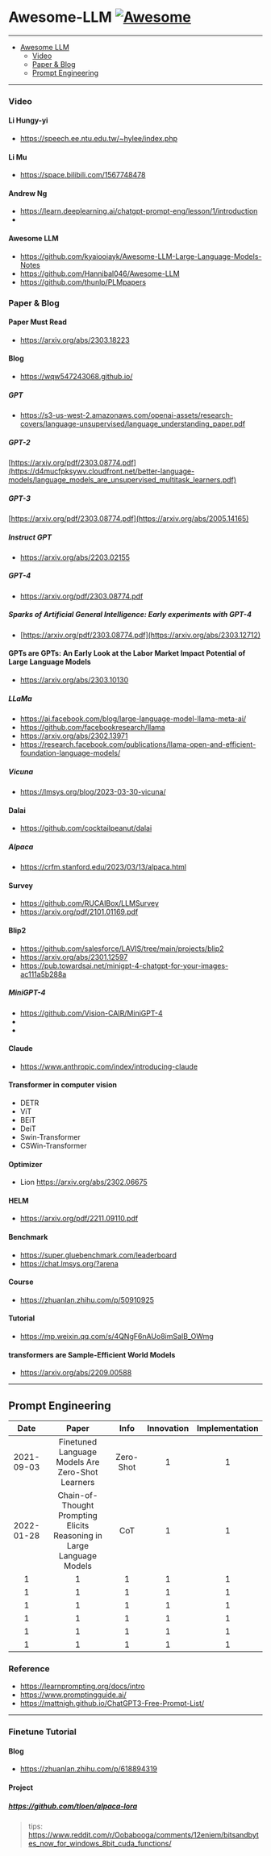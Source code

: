 # Awesome-LLM [![Awesome](https://cdn.rawgit.com/sindresorhus/awesome/d7305f38d29fed78fa85652e3a63e154dd8e8829/media/badge.svg)](https://github.com/sindresorhus/awesome)
---
- [Awesome LLM](#awesome-llm)
   - [Video](#video)
   - [Paper & Blog](#community)
   - [Prompt Engineering](#prompt-engineering)



---
### Video 
#### Li  Hungy-yi
- https://speech.ee.ntu.edu.tw/~hylee/index.php
#### Li  Mu
- https://space.bilibili.com/1567748478
#### Andrew Ng
- https://learn.deeplearning.ai/chatgpt-prompt-eng/lesson/1/introduction
-
#### Awesome LLM 
- https://github.com/kyaiooiayk/Awesome-LLM-Large-Language-Models-Notes
- https://github.com/Hannibal046/Awesome-LLM
- https://github.com/thunlp/PLMpapers

### Paper & Blog
#### Paper Must Read
- https://arxiv.org/abs/2303.18223

#### Blog
- https://wqw547243068.github.io/

##### GPT
- https://s3-us-west-2.amazonaws.com/openai-assets/research-covers/language-unsupervised/language_understanding_paper.pdf

##### GPT-2
[https://arxiv.org/pdf/2303.08774.pdf](https://d4mucfpksywv.cloudfront.net/better-language-models/language_models_are_unsupervised_multitask_learners.pdf)

##### GPT-3
[https://arxiv.org/pdf/2303.08774.pdf](https://arxiv.org/abs/2005.14165)

##### Instruct GPT 
- https://arxiv.org/abs/2203.02155

##### GPT-4
- https://arxiv.org/pdf/2303.08774.pdf

##### Sparks of Artificial General Intelligence: Early experiments with GPT-4
- [https://arxiv.org/pdf/2303.08774.pdf](https://arxiv.org/abs/2303.12712)

#### GPTs are GPTs: An Early Look at the Labor Market Impact Potential of Large Language Models
- https://arxiv.org/abs/2303.10130
##### LLaMa
- https://ai.facebook.com/blog/large-language-model-llama-meta-ai/
- https://github.com/facebookresearch/llama
- https://arxiv.org/abs/2302.13971
- https://research.facebook.com/publications/llama-open-and-efficient-foundation-language-models/

##### Vicuna
- https://lmsys.org/blog/2023-03-30-vicuna/

#### Dalai
- https://github.com/cocktailpeanut/dalai

##### Alpaca
- https://crfm.stanford.edu/2023/03/13/alpaca.html

#### Survey
- https://github.com/RUCAIBox/LLMSurvey
- https://arxiv.org/pdf/2101.01169.pdf


#### Blip2
- https://github.com/salesforce/LAVIS/tree/main/projects/blip2
- https://arxiv.org/abs/2301.12597
- https://pub.towardsai.net/minigpt-4-chatgpt-for-your-images-ac111a5b288a
##### MiniGPT-4
- https://github.com/Vision-CAIR/MiniGPT-4
- 
- 
#### Claude
- https://www.anthropic.com/index/introducing-claude

#### Transformer in computer vision
- DETR
- ViT
- BEiT
- DeiT
- Swin-Transformer
- CSWin-Transformer
#### Optimizer
- Lion https://arxiv.org/abs/2302.06675
#### HELM
- https://arxiv.org/pdf/2211.09110.pdf

#### Benchmark
- https://super.gluebenchmark.com/leaderboard
- https://chat.lmsys.org/?arena

#### Course
- https://zhuanlan.zhihu.com/p/50910925
#### Tutorial
- https://mp.weixin.qq.com/s/4QNgF6nAUo8imSaIB_OWmg


#### transformers are Sample-Efficient World Models
- https://arxiv.org/abs/2209.00588
---
## Prompt Engineering
| Date | Paper | Info| Innovation|Implementation|
| :-: | :-: | :-: | :-: | :-: |
| 2021-09-03 |Finetuned Language Models Are Zero-Shot Learners|Zero-Shot |1  |1  |
| 2022-01-28 |Chain-of-Thought Prompting Elicits Reasoning in Large Language Models|CoT|1  |1  |
| 1 | 1|1  |1  |1  |
| 1 | 1|1  |1  |1  |
| 1 | 1|1  |1  |1  |
| 1 | 1|1  |1  |1  |
| 1 | 1|1  |1  |1  |
| 1 | 1|1  |1  |1  |


### Reference
- https://learnprompting.org/docs/intro
- https://www.promptingguide.ai/
- https://mattnigh.github.io/ChatGPT3-Free-Prompt-List/

---
### Finetune Tutorial
#### Blog
- https://zhuanlan.zhihu.com/p/618894319
#### Project
##### https://github.com/tloen/alpaca-lora
> tips: https://www.reddit.com/r/Oobabooga/comments/12eniem/bitsandbytes_now_for_windows_8bit_cuda_functions/
